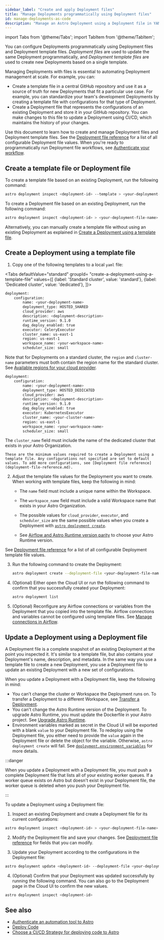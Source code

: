 ```yaml
---
sidebar_label: "Create and apply Deployment files"
title: "Manage Deployments programmatically using Deployment files"
id: manage-deployments-as-code
description: "Manage an Astro Deployment using a Deployment file in YAML or JSON format"
---
```


import Tabs from '@theme/Tabs';
import TabItem from '@theme/TabItem';

You can configure Deployments programmatically using Deployment files and Deployment template files. _Deployment files_ are used to update the same Deployment programmatically, and _Deployment template files_ are used to create new Deployments based on a single template.

Managing Deployments with files is essential to automating Deployment management at scale.  For example, you can:

- Create a template file in a central GitHub repository and use it as a source of truth for new Deployments that fit a particular use case. For example, you can standardize your team's development Deployments by creating a template file with configurations for that type of Deployment.
- Create a Deployment file that represents the configurations of an existing Deployment and store it in your GitHub repository. You can make changes to this file to update a Deployment  using CI/CD, which maintains the history of your changes.

Use this document to learn how to create and manage Deployment files and Deployment template files. See the [Deployment file reference](deployment-file-reference.md) for a list of all configurable Deployment file values. When you're ready to programmatically run Deployment file workflows, see [Authenticate your workflow](automation-authentication.md).

## Create a template file or Deployment file

To create a template file based on an existing Deployment, run the following command:

```bash
astro deployment inspect <deployment-id> --template > <your-deployment-template-file-name>.yaml
```

To create a Deployment file based on an existing Deployment, run the following command:

```bash
astro deployment inspect <deployment-id> > <your-deployment-file-name>.yaml
```

Alternatively, you can manually create a template file without using an existing Deployment as explained in [Create a Deployment using a template file](#create-a-deployment-using-a-template-file).

## Create a Deployment using a template file

1. Copy one of the following templates to a local `yaml` file:

  <Tabs
      defaultValue="standard"
      groupId= "create-a-deployment-using-a-template-file"
      values={[
          {label: 'Standard cluster', value: 'standard'},
          {label: 'Dedicated cluster', value: 'dedicated'},
      ]}>

  <TabItem value="standard">

  ```bash
  deployment:
      configuration:
          name: <your-deployment-name>
          deployment_type: HOSTED_SHARED
          cloud_provider: aws
          description: <deployment-description>
          runtime_version: 9.1.0
          dag_deploy_enabled: true
          executor: CeleryExecutor
          cluster_name: us-east-1
          region: us-east-1
          workspace_name: <your-workspace-name>
          scheduler_size: small
  ```
  
  Note that for Deployments on a standard cluster, the `region` and `cluster-name` parameters must both contain the region name for the standard cluster. See [Available regions for your cloud provider](resource-reference-hosted.md#standard-cluster-regions). 

  </TabItem>

  <TabItem value="dedicated">

  ```bash
  deployment:
      configuration:
          name: <your-deployment-name>
          deployment_type: HOSTED_DEDICATED
          cloud_provider: aws
          description: <deployment-description>
          runtime_version: 9.1.0
          dag_deploy_enabled: true
          executor: KubernetesExecutor
          cluster_name: <your-cluster-name>
          region: us-east-1
          workspace_name: <your-workspace-name>
          scheduler_size: small
  ```
  
  The `cluster_name` field must include the name of the dedicated cluster that exists in your Astro Organization.

  </TabItem>

  </Tabs>
  
    These are the minimum values required to create a Deployment using a template file. Any configurations not specified are set to default values. To add more configurations, see [Deployment file reference](deployment-file-reference.md).

2.  Adjust the template file values for the Deployment you want to create. When working with template files, keep the following in mind:

    - The `name` field must include a unique name within the Workspace. 

    - The `workspace_name` field must include a valid Workspace name that exists in your Astro Organization.
    
    - The possible values for `cloud_provider`, `executor`, and `scheduler_size` are the same possible values when you create a Deployment with [`astro deployment create`](cli/astro-deployment-create.md#options). 

    - See [Airflow and Astro Runtime version parity](runtime-image-architecture.md#astro-runtime-and-apache-airflow-parity) to choose your Astro Runtime version.

  See [Deployment file reference](deployment-file-reference.md) for a list of all configurable Deployment template file values.
  

3. Run the following command to create the Deployment:

    ```bash
    astro deployment create --deployment-file <your-deployment-file-name>
    ```

4. (Optional) Either open the Cloud UI or run the following command to confirm that you successfully created your Deployment:

   ```bash
   astro deployment list
   ```
   
4. (Optional) Reconfigure any Airflow connections or variables from the Deployment that you copied into the template file. Airflow connections and variables cannot be configured using template files. See [Manage connections in Airflow](manage-connections-variables.md).

## Update a Deployment using a Deployment file

A Deployment file is a complete snapshot of an existing Deployment at the point you inspected it. It's similar to a template file, but also contains your Deployment's name, description, and metadata. In the same way you use a template file to create a new Deployment, you use a Deployment file to update an existing Deployment with a new set of configurations.

When you update a Deployment with a Deployment file, keep the following in mind:

- You can’t change the cluster or Workspace the Deployment runs on. To transfer a Deployment to a different Workspace, see [Transfer a Deployment](transfer-a-deployment.md).
- You can't change the Astro Runtime version of the Deployment. To upgrade Astro Runtime, you must update the Dockerfile in your Astro project. See [Upgrade Astro Runtime](upgrade-runtime.md).
- Environment variables marked as secret in the Cloud UI will be exported with a blank `value` to your Deployment file. To redeploy using the Deployment file, you either need to provide the `value` again in the Deployment file or delete the object for the variable. Otherwise, `astro deployment create` will fail. See [`deployment.environment_variables`](#deploymentenvironment_variables) for more details.

:::danger 

When you update a Deployment with a Deployment file, you must push a complete Deployment file that lists all of your existing worker queues. If a worker queue exists on Astro but doesn't exist in your Deployment file, the worker queue is deleted when you push your Deployment file. 

:::

To update a Deployment using a Deployment file:

1. Inspect an existing Deployment and create a Deployment file for its current configurations:

  ```bash
  astro deployment inspect <deployment-id> > <your-deployment-file-name>.yaml
  ```

2. Modify the Deployment file and save your changes. See [Deployment file reference](deployment-file-reference.md) for fields that you can modify.

3. Update your Deployment according to the configurations in the Deployment file:

  ```bash
  astro deployment update <deployment-id> --deployment-file <your-deployment-file>
  ```

4. (Optional) Confirm that your Deployment was updated successfully by running the following command. You can also go to the Deployment page in the Cloud UI to confirm the new values.

  ```bash
  astro deployment inspect <deployment-id>
  ```

## See also

- [Authenticate an automation tool to Astro](automation-authentication.md)
- [Deploy Code](deploy-code.md)
- [Choose a CI/CD Strategy for deploying code to Astro](set-up-ci-cd.md)